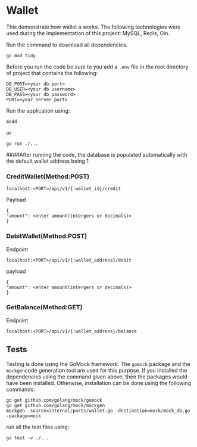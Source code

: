 
# Wallet
This demonstrate how wallet a works. The following technologies were used during the implementation of this project:
MySQL,
Redis,
Gin.

Run the command to download all dependencies.
```
go mod tidy
```

Before you run the code be sure to you add a ``.env`` file  in the root directory of project that contains the following:
```
DB_PORT=<your db port>
DB_USER=<your db username>
DB_PASS=<your db password>
PORT=<your server port>
```

Run the application using:
```
modd 
```
or
```bigquery
go run ./...
```

####After running the code, the database is populated automatically with the default wallet address being 1

### CreditWallet(Method:POST)

```
localhost:<PORT>/api/v1/{:wallet_id}/credit
```
Payload
```
{
"amount": <enter amount(intergers or decimals)> 
}
```

### DebitWallet(Method:POST)
Endpoint
```
localhost:<PORT>/api/v1/{:wallet_address}/debit
```
payload
```
{
"amount": <enter amount(intergers or decimals)> 
}
```
### GetBalance(Method:GET)
Endpoint
```
localhost:<PORT>/api/v1/{:wallet_address}/balance
```


## Tests
Testing is done using the GoMock framework. The ``gomock`` package and the ``mockgen``code generation tool are used for this purpose.
If you installed the dependencies using the command given above, then the packages would have been installed. Otherwise, installation can be done using the following commands:
```
go get github.com/golang/mock/gomock
go get github.com/golang/mock/mockgen
mockgen -source=internal/ports/wallet.go -destination=mock/mock_db.go -package=mock
```
run all the test files using:
```bigquery
go test -v ./...
```